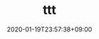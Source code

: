 ---
title: "ttt"
date: 2020-01-19T23:57:38+09:00
name: "타이타닉 생존자 예측"
type: "이진 분류"
provider: "kagglekorea"
dataset: "타이타닉"
model: "박홍석"
evaluation: "정확도"
score: "0.91866"
platform: "캐글"
platform_url: "https://www.kaggle.com/c/2019-1st-ml-month-with-kakr/leaderboard"
tag: "#execise"
---
